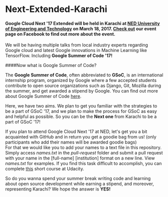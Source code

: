 # Next-Extended-Karachi
 
#### Google Cloud Next '17 Extended will be held in Karachi at [NED University of Engineering and Technology](http://www.neduet.edu.pk/)  on March 18, 2017. [Check out](https://www.facebook.com/events/1825116307765328/) our event page on Facebook to find out more about the event.  
We will be having multiple talks from local industry experts regarding Google cloud and latest Google innovations in Machine Learning like TensorFlow. Including  **Google Summer of Code '17!**

####Now what is Google Summer of Code?

The **Google Summer of Code**, often abbreviated to **GSoC**, is an international internship program, organized by Google where a few accepted students contribute to open source organizations such as Django, Git, Mozilla during the summer, and get awarded a stipend by Google. You can find out more about Google Summer of Code [here](https://summerofcode.withgoogle.com/).
 
Here, we have two aims. We plan to get you familiar with the strategies to be a part of GSoC '17, and we plan to make the process for GSoC as easy and helpful as possible. So you can be the **Next one** from Karachi to be a part of GSoC '17!

If you plan to attend Google Cloud Next '17 at NED, let's get you a bit acquainted with GitHub and in return you get a goodie bag from us! (only participants who add their names will be awarded goodie bags)  
For that we would like you to add your names to a text file in this repository. Simply access _names.txt_ in the  _pull-request_ folder and submit a pull request with your name in the [full-name] [institution] format on a new line. View _names.txt_ for examples. If you find this task difficult to accomplish, you can complete [this](https://www.udacity.com/course/how-to-use-git-and-github--ud775) short course at Udacity. 

So do you wanna spend your summer break writing code and learning about open source development while earning a stipend, and moreover, representing Karachi? We hope the answer is **YES!**
